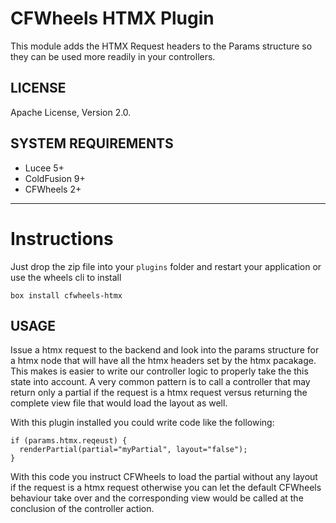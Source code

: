 CFWheels HTMX Plugin
====================
This module adds the HTMX Request headers to the Params structure so they can be used more readily in your controllers.

## LICENSE
Apache License, Version 2.0.

## SYSTEM REQUIREMENTS
- Lucee 5+
- ColdFusion 9+
- CFWheels 2+

---

# Instructions
Just drop the zip file into your `plugins` folder and restart your application or use the wheels cli to install

`box install cfwheels-htmx`

## USAGE
Issue a htmx request to the backend and look into the params structure for a htmx node that will have all the htmx headers set by the htmx pacakage. This makes is easier to write our controller logic to properly take the this state into account. A very common pattern is to call a controller that may return only a partial if the request is a htmx request versus returning the complete view file that would load the layout as well.

With this plugin installed you could write code like the following:
```
if (params.htmx.reqeust) {
  renderPartial(partial="myPartial", layout="false");
}
```
With this code you instruct CFWheels to load the partial without any layout if the request is a htmx request otherwise you can let the default CFWheels behaviour take over and the corresponding view would be called at the conclusion of the controller action. 